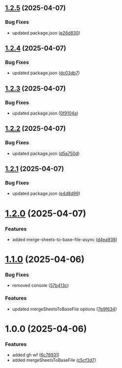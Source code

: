 ## [1.2.5](https://github.com/JS-AK/excel-toolbox/compare/v1.2.4...v1.2.5) (2025-04-07)


### Bug Fixes

* updated package.json ([e26d830](https://github.com/JS-AK/excel-toolbox/commit/e26d83001b20c61bc464ceb73b401e32bcb30f9d))

## [1.2.4](https://github.com/JS-AK/excel-toolbox/compare/v1.2.3...v1.2.4) (2025-04-07)


### Bug Fixes

* updated package.json ([dc03db7](https://github.com/JS-AK/excel-toolbox/commit/dc03db7f4b198145c6e6c67365f3f411e94b6f69))

## [1.2.3](https://github.com/JS-AK/excel-toolbox/compare/v1.2.2...v1.2.3) (2025-04-07)


### Bug Fixes

* updated package.json ([0f9104a](https://github.com/JS-AK/excel-toolbox/commit/0f9104a4cfebb6968b21a1b2a97b53d831ed1f93))

## [1.2.2](https://github.com/JS-AK/excel-toolbox/compare/v1.2.1...v1.2.2) (2025-04-07)


### Bug Fixes

* updated package.json ([d5a750d](https://github.com/JS-AK/excel-toolbox/commit/d5a750d642df7ca5240635f96479b7035366c491))

## [1.2.1](https://github.com/JS-AK/excel-toolbox/compare/v1.2.0...v1.2.1) (2025-04-07)


### Bug Fixes

* updated package.json ([e4d8d99](https://github.com/JS-AK/excel-toolbox/commit/e4d8d9920f4aff49b9b240bc10fb664ed8f4d13c))

# [1.2.0](https://github.com/JS-AK/excel-toolbox/compare/v1.1.0...v1.2.0) (2025-04-07)


### Features

* added merge-sheets-to-base-file-async ([d4ea938](https://github.com/JS-AK/excel-toolbox/commit/d4ea93826950bc9b10080ad7fcf8441ceef46aed))

# [1.1.0](https://github.com/JS-AK/excel-toolbox/compare/v1.0.0...v1.1.0) (2025-04-06)


### Bug Fixes

* removed console ([57b413c](https://github.com/JS-AK/excel-toolbox/commit/57b413c318152322683f1f56c59cab4bfcbe81a1))


### Features

* updated mergeSheetsToBaseFile options ([7b9f634](https://github.com/JS-AK/excel-toolbox/commit/7b9f634920471a1f295f8d310dc560369945b496))

# 1.0.0 (2025-04-06)


### Features

* added gh wf ([6c78931](https://github.com/JS-AK/excel-toolbox/commit/6c789317fb75c2f2b1d6e17326ac334a161aeec8))
* added mergeSheetsToBaseFile ([c5cf3d7](https://github.com/JS-AK/excel-toolbox/commit/c5cf3d7c959763c32f7848d67205f2d9de5e8a70))

